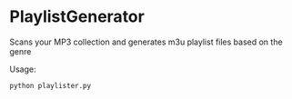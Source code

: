 # PlaylistGenerator
Scans your MP3 collection and generates m3u playlist files based on the genre

Usage:

    python playlister.py
